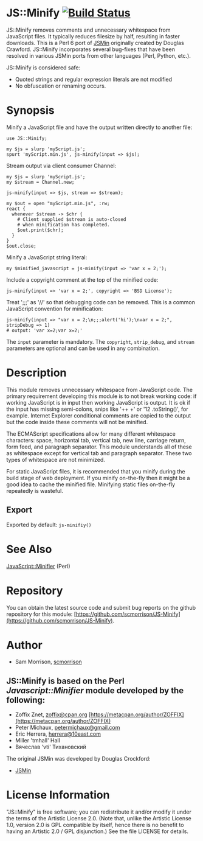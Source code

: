 # JS::Minify [![Build Status](https://travis-ci.org/scmorrison/JS-Minify.svg?branch=master)](https://travis-ci.org/scmorrison/JS-Minify)

JS::Minify removes comments and unnecessary whitespace from JavaScript files. It typically reduces filesize by half, resulting in faster downloads. This is a Perl 6 port of [JSMin](https://github.com/douglascrockford/JSMin) originally created by Douglas Crawford. JS::Minify incorporates several bug-fixes that have been resolved in various JSMin ports from other languages (Perl, Python, etc.).

JS::Minify is considered safe:

* Quoted strings and regular expression literals are not modified
* No obfuscation or renaming occurs.

# Synopsis

Minify a JavaScript file and have the output written directly to another file:

```perl6
use JS::Minify;

my $js = slurp 'myScript.js';
spurt 'myScript.min.js', js-minify(input => $js);
```

Stream output via client consumer Channel:

```perl6
my $js = slurp 'myScript.js';
my $stream = Channel.new;

js-minify(input => $js, stream => $stream);

my $out = open "myScript.min.js", :rw;
react {
  whenever $stream -> $chr {
    # Client supplied $stream is auto-closed
    # when minification has completed.
    $out.print($chr);
  }
}
$out.close;
```

Minify a JavaScript string literal:

```perl6
my $minified_javascript = js-minify(input => 'var x = 2;');
```

Include a copyright comment at the top of the minified code:

```
js-minify(input => 'var x = 2;', copyright => 'BSD License');
```

Treat ';;;' as '//' so that debugging code can be removed. This is a common JavaScript convention for minification:

```perl6
js-minify(input => "var x = 2;\n;;;alert('hi');\nvar x = 2;", stripDebug => 1)
# output: 'var x=2;var x=2;'
```

The `input` parameter is mandatory. The `copyright`, `strip_debug`, and `stream` parameters are optional and can be used in any combination.

# Description

This module removes unnecessary whitespace from JavaScript code. The primary requirement developing this module is to not break working code: if working JavaScript is in input then working JavaScript is output. It is ok if the input has missing semi-colons, snips like '++ +' or '12 .toString()', for example. Internet Explorer conditional comments are copied to the output but the code inside these comments will not be minified.

The ECMAScript specifications allow for many different whitespace characters: space, horizontal tab, vertical tab, new line, carriage return, form feed, and paragraph separator. This module understands all of these as whitespace except for vertical tab and paragraph separator. These two types of whitespace are not minimized.

For static JavaScript files, it is recommended that you minify during the build stage of web deployment. If you minify on-the-fly then it might be a good idea to cache the minified file. Minifying static files on-the-fly repeatedly is wasteful.

## Export

Exported by default: `js-minifiy()`

# See Also

[JavaScript::Minifier](https://metacpan.org/pod/JavaScript::Minifier) (Perl)

# Repository

You can obtain the latest source code and submit bug reports on the github repository for this module:
[https://github.com/scmorrison/JS-Minify](https://github.com/scmorrison/JS-Minify).

# Author

* Sam Morrison, [scmorrison](https://github.com/scmorrison/)

## JS::Minify is based on the Perl *Javascript::Minifier* module developed by the following:

* Zoffix Znet, <zoffix@cpan.org> [https://metacpan.org/author/ZOFFIX](https://metacpan.org/author/ZOFFIX)
* Peter Michaux, <petermichaux@gmail.com>
* Eric Herrera, <herrera@10east.com>
* Miller 'tmhall' Hall
* Вячеслав 'vti' Тихановский

The original JSMin was developed by Douglas Crockford:

* [JSMin](https://github.com/douglascrockford/JSMin)

# License Information

"JS::Minify" is free software; you can redistribute it and/or modify it under the terms of the Artistic License 2.0. (Note that, unlike the Artistic License 1.0, version 2.0 is GPL compatible by itself, hence there is no benefit to having an Artistic 2.0 / GPL disjunction.) See the file LICENSE for details.

